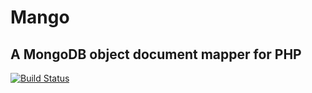 # Mango
## A MongoDB object document mapper for PHP

[![Build Status](https://travis-ci.org/WebCodr/Mango.png?branch=master)](https://travis-ci.org/WebCodr/Mango)